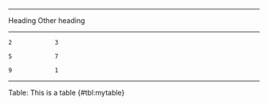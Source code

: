 
-------------------------
 Heading   Other heading 
--------- ---------------
    2            3       

    5            7       

    9            1       
-------------------------

Table: This is a table {#tbl:mytable}


